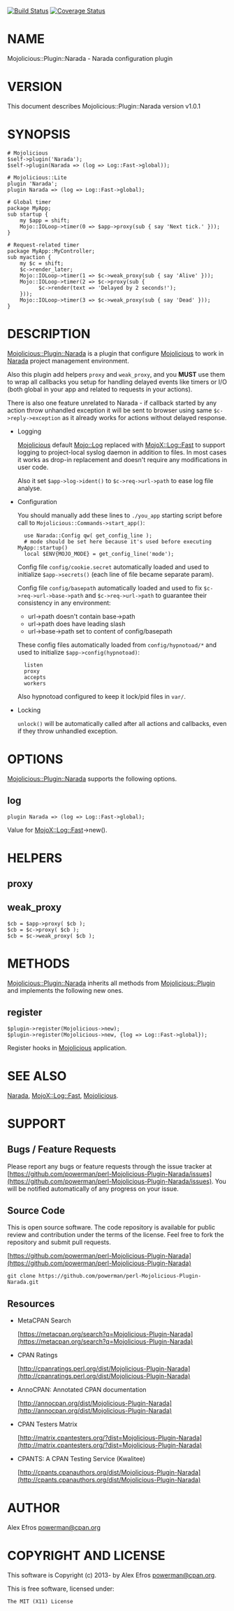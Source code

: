 [![Build Status](https://travis-ci.org/powerman/perl-Mojolicious-Plugin-Narada.svg?branch=master)](https://travis-ci.org/powerman/perl-Mojolicious-Plugin-Narada)
[![Coverage Status](https://coveralls.io/repos/powerman/perl-Mojolicious-Plugin-Narada/badge.svg?branch=master)](https://coveralls.io/r/powerman/perl-Mojolicious-Plugin-Narada?branch=master)

# NAME

Mojolicious::Plugin::Narada - Narada configuration plugin

# VERSION

This document describes Mojolicious::Plugin::Narada version v1.0.1

# SYNOPSIS

    # Mojolicious
    $self->plugin('Narada');
    $self->plugin(Narada => (log => Log::Fast->global));

    # Mojolicious::Lite
    plugin 'Narada';
    plugin Narada => (log => Log::Fast->global);

    # Global timer
    package MyApp;
    sub startup {
        my $app = shift;
        Mojo::IOLoop->timer(0 => $app->proxy(sub { say 'Next tick.' }));
    }

    # Request-related timer
    package MyApp::MyController;
    sub myaction {
        my $c = shift;
        $c->render_later;
        Mojo::IOLoop->timer(1 => $c->weak_proxy(sub { say 'Alive' }));
        Mojo::IOLoop->timer(2 => $c->proxy(sub {
              $c->render(text => 'Delayed by 2 seconds!');
        }));
        Mojo::IOLoop->timer(3 => $c->weak_proxy(sub { say 'Dead' }));
    }

# DESCRIPTION

[Mojolicious::Plugin::Narada](https://metacpan.org/pod/Mojolicious::Plugin::Narada) is a plugin that configure [Mojolicious](https://metacpan.org/pod/Mojolicious)
to work in [Narada](https://metacpan.org/pod/Narada) project management environment.

Also this plugin add helpers `proxy` and `weak_proxy`, and you **MUST**
use them to wrap all callbacks you setup for handling delayed events like
timers or I/O (both global in your app and related to requests in your
actions).

There is also one feature unrelated to Narada - if callback started by any
action throw unhandled exception it will be sent to browser using same
`$c->reply->exception` as it already works for actions without
delayed response.

- Logging

    [Mojolicious](https://metacpan.org/pod/Mojolicious) default [Mojo::Log](https://metacpan.org/pod/Mojo::Log) replaced with [MojoX::Log::Fast](https://metacpan.org/pod/MojoX::Log::Fast) to
    support logging to project-local syslog daemon in addition to files.
    In most cases it works as drop-in replacement and doesn't require any
    modifications in user code.

    Also it set `$app->log->ident()` to `$c->req->url->path` to
    ease log file analyse.

- Configuration

    You should manually add these lines to `./you_app` starting script before
    call to `Mojolicious::Commands->start_app()`:

        use Narada::Config qw( get_config_line );
        # mode should be set here because it's used before executing MyApp::startup()
        local $ENV{MOJO_MODE} = get_config_line('mode');

    Config file `config/cookie.secret` automatically loaded and used to
    initialize `$app->secrets()` (each line of file became separate
    param).

    Config file `config/basepath` automatically loaded and used to fix
    `$c->req->url->base->path` and `$c->req->url->path` to
    guarantee their consistency in any environment:

    - url->path doesn't contain base->path
    - url->path does have leading slash
    - url->base->path set to content of config/basepath

    These config files automatically loaded from `config/hypnotoad/*`
    and used to initialize `$app->config(hypnotoad)`:

        listen
        proxy
        accepts
        workers

    Also hypnotoad configured to keep it lock/pid files in `var/`.

- Locking

    `unlock()` will be automatically called after all actions and callbacks,
    even if they throw unhandled exception.

# OPTIONS

[Mojolicious::Plugin::Narada](https://metacpan.org/pod/Mojolicious::Plugin::Narada) supports the following options.

## log

    plugin Narada => (log => Log::Fast->global);

Value for [MojoX::Log::Fast](https://metacpan.org/pod/MojoX::Log::Fast)->new().

# HELPERS

## proxy

## weak\_proxy

    $cb = $app->proxy( $cb );
    $cb = $c->proxy( $cb );
    $cb = $c->weak_proxy( $cb );

# METHODS

[Mojolicious::Plugin::Narada](https://metacpan.org/pod/Mojolicious::Plugin::Narada) inherits all methods from
[Mojolicious::Plugin](https://metacpan.org/pod/Mojolicious::Plugin) and implements the following new ones.

## register

    $plugin->register(Mojolicious->new);
    $plugin->register(Mojolicious->new, {log => Log::Fast->global});

Register hooks in [Mojolicious](https://metacpan.org/pod/Mojolicious) application.

# SEE ALSO

[Narada](https://metacpan.org/pod/Narada), [MojoX::Log::Fast](https://metacpan.org/pod/MojoX::Log::Fast), [Mojolicious](https://metacpan.org/pod/Mojolicious).

# SUPPORT

## Bugs / Feature Requests

Please report any bugs or feature requests through the issue tracker
at [https://github.com/powerman/perl-Mojolicious-Plugin-Narada/issues](https://github.com/powerman/perl-Mojolicious-Plugin-Narada/issues).
You will be notified automatically of any progress on your issue.

## Source Code

This is open source software. The code repository is available for
public review and contribution under the terms of the license.
Feel free to fork the repository and submit pull requests.

[https://github.com/powerman/perl-Mojolicious-Plugin-Narada](https://github.com/powerman/perl-Mojolicious-Plugin-Narada)

    git clone https://github.com/powerman/perl-Mojolicious-Plugin-Narada.git

## Resources

- MetaCPAN Search

    [https://metacpan.org/search?q=Mojolicious-Plugin-Narada](https://metacpan.org/search?q=Mojolicious-Plugin-Narada)

- CPAN Ratings

    [http://cpanratings.perl.org/dist/Mojolicious-Plugin-Narada](http://cpanratings.perl.org/dist/Mojolicious-Plugin-Narada)

- AnnoCPAN: Annotated CPAN documentation

    [http://annocpan.org/dist/Mojolicious-Plugin-Narada](http://annocpan.org/dist/Mojolicious-Plugin-Narada)

- CPAN Testers Matrix

    [http://matrix.cpantesters.org/?dist=Mojolicious-Plugin-Narada](http://matrix.cpantesters.org/?dist=Mojolicious-Plugin-Narada)

- CPANTS: A CPAN Testing Service (Kwalitee)

    [http://cpants.cpanauthors.org/dist/Mojolicious-Plugin-Narada](http://cpants.cpanauthors.org/dist/Mojolicious-Plugin-Narada)

# AUTHOR

Alex Efros <powerman@cpan.org>

# COPYRIGHT AND LICENSE

This software is Copyright (c) 2013- by Alex Efros <powerman@cpan.org>.

This is free software, licensed under:

    The MIT (X11) License
